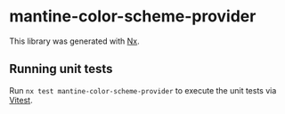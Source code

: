 # mantine-color-scheme-provider

This library was generated with [Nx](https://nx.dev).

## Running unit tests

Run `nx test mantine-color-scheme-provider` to execute the unit tests via [Vitest](https://vitest.dev/).
